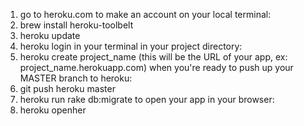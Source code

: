 1. go to heroku.com to make an account 
on your local terminal:
2. brew install heroku-toolbelt
3. heroku update
4. heroku login
in your terminal in your project directory:
5. heroku create project_name 
(this will be the URL of your app, ex: project_name.herokuapp.com)
when you're ready to push up your MASTER branch to heroku:
7. git push heroku master
8. heroku run rake db:migrate
to open your app in your browser:
9. heroku openher
